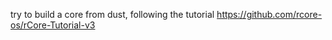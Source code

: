 try to build a core from dust, following the tutorial https://github.com/rcore-os/rCore-Tutorial-v3
